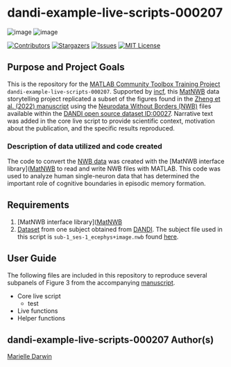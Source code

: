 # **dandi-example-live-scripts-000207**

![image](https://user-images.githubusercontent.com/78009407/218124172-992e3e60-aa1b-49f3-91a1-1fb4bdf6c318.png) ![image](https://user-images.githubusercontent.com/78009407/218131802-3fb672cf-27a2-4bc7-8b3b-711e40e958c3.png) 

[![Contributors][contributors-shield]][contributors-url]
[![Stargazers][stars-shield]][stars-url]
[![Issues][issues-shield]][issues-url]
[![MIT License][license-shield]][license-url]

## Purpose and Project Goals
This is the repository for the [MATLAB Community Toolbox Training Project](https://www.incf.org/matlab-community-toolbox-training-projects) `dandi-example-live-scripts-000207`. Supported by [incf](https://www.incf.org/), this [MatNWB](https://github.com/NeurodataWithoutBorders/matnwb) data storytelling project replicated a subset of the figures found in the [Zheng et al. (2022) manuscript](https://www.nature.com/articles/s41593-022-01020-w) using the [Neurodata Without Borders (NWB)](https://www.nwb.org/) files available within the [DANDI open source dataset ID:00027](https://dandiarchive.org/dandiset/000207?search=00207&pos=1). Narrative text was added in the core live script to provide scientific context, motivation about the publication, and the specific results reproduced.

### Description of data utilized and code created 
The code to convert the [NWB data](https://dandiarchive.org/dandiset/000207?search=00207&pos=1) was created with the [MatNWB interface library]([MatNWB](https://github.com/NeurodataWithoutBorders/matnwb) to read and write NWB files with MATLAB. This code was used to analyze human single-neuron data that has determined the important role of cognitive boundaries in episodic memory formation. 

## Requirements
1. [MatNWB interface library]([MatNWB](https://github.com/NeurodataWithoutBorders/matnwb)
2. [Dataset](https://dandiarchive.org/dandiset/000207/0.220721.1915/files?location=) from one subject obtained from [DANDI](https://dandiarchive.org/). The subject file used in this script is `sub-1_ses-1_ecephys+image.nwb` found [here](https://dandiarchive.org/dandiset/000207/0.220721.1915/files?location=sub-1). 

## User Guide
The following files are included in this repository to reproduce several subpanels of Figure 3 from the accompanying [manuscript](https://www.nature.com/articles/s41593-022-01020-w). 
- Core live script
  - test
- Live functions 
- Helper functions























## dandi-example-live-scripts-000207 Author(s)
[Marielle Darwin](https://github.com/mldarwin) 

[contributors-shield]: https://img.shields.io/github/contributors/mldarwin/dandi-example-live-scripts-000207.svg?style=flat-square
[contributors-url]: https://github.com/mldarwin/dandi-example-live-scripts-000207/graphs/contributors
[stars-shield]: https://img.shields.io/github/stars/mldarwin/dandi-example-live-scripts-000207.svg?style=flat-square
[stars-url]: https://github.com/mldarwin/dandi-example-live-scripts-000207/stargazers
[issues-shield]: https://img.shields.io/github/issues/mldarwin/dandi-example-live-scripts-000207.svg?style=flat-square
[issues-url]: https://github.com/mldarwin/dandi-example-live-scripts-000207/issues
[license-shield]: https://img.shields.io/github/license/mldarwin/dandi-example-live-scripts-000207.svg?style=flat-square
[license-url]: https://github.com/mldarwin/dandi-example-live-scripts-000207/blob/main/LICENSE
